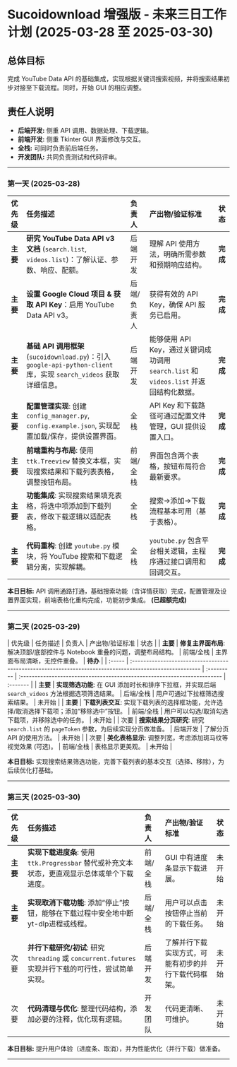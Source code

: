 # Sucoidownload 增强版 - 未来三日工作计划 (2025-03-28 至 2025-03-30)

## 总体目标
完成 YouTube Data API 的基础集成，实现根据关键词搜索视频，并将搜索结果初步对接至下载流程。同时，开始 GUI 的相应调整。

## 责任人说明
*   **后端开发:** 侧重 API 调用、数据处理、下载逻辑。
*   **前端开发:** 侧重 Tkinter GUI 界面修改与交互。
*   **全栈:** 可同时负责前后端任务。
*   **开发团队:** 共同负责测试和代码评审。

---

### 第一天 (2025-03-28)

| 优先级 | 任务描述                                                                                                  | 负责人       | 产出物/验证标准                                                                                   | 状态     |
| :----- | :------------------------------------------------------------------------------------------------------ | :----------- | :------------------------------------------------------------------------------------------------ | :------- |
| **主要** | **研究 YouTube Data API v3 文档** (`search.list`, `videos.list`)：了解认证、参数、响应、配额。                | 后端开发     | 理解 API 使用方法，明确所需参数和预期响应结构。                                                  | **完成** |
| **主要** | **设置 Google Cloud 项目 & 获取 API Key**：启用 YouTube Data API v3。                                   | 后端/负责人  | 获得有效的 API Key，确保 API 服务已启用。                                                       | **完成** |
| **主要** | **基础 API 调用框架** (`sucoidownload.py`)：引入 `google-api-python-client` 库，实现 `search_videos` 获取详细信息。 | 后端开发     | 能够使用 API Key，通过关键词成功调用 `search.list` 和 `videos.list` 并返回结构化数据。               | **完成** |
| **主要** | **配置管理实现**: 创建 `config_manager.py`, `config.example.json`, 实现配置加载/保存，提供设置界面。          | 全栈         | API Key 和下载路径可通过配置文件管理，GUI 提供设置入口。                                         | **完成** |
| **主要** | **前端重构与布局**: 使用 `ttk.Treeview` 替换文本框，实现搜索结果和下载列表表格，调整按钮布局。                | 前端/全栈    | 界面包含两个表格，按钮布局符合最新要求。                                                       | **完成** |
| **主要** | **功能集成**: 实现搜索结果填充表格，将选中项添加到下载列表，修改下载逻辑以适配表格。                           | 全栈         | 搜索->添加->下载流程基本可用（基于表格）。                                                     | **完成** |
| **主要** | **代码重构**: 创建 `youtube.py` 模块，将 YouTube 搜索和下载逻辑分离，实现解耦。                      | 全栈         | `youtube.py` 包含平台相关逻辑，主程序通过接口调用和回调交互。                               | **完成** |

**本日目标:** API 调用通路打通，基础搜索功能（含详情获取）完成，配置管理及设置界面实现，前端表格化重构完成，功能初步集成。 **(已超额完成)**

---

### 第二天 (2025-03-29)

| 优先级 | 任务描述                                                                                                | 负责人     | 产出物/验证标准                                                          | 状态     |
| **主要** | **修复主界面布局**: 解决顶部/底部控件与 Notebook 重叠的问题，调整布局结构。                        | 前端/全栈  | 主界面布局清晰，无控件重叠。                                    | **待办** |
| :----- | :------------------------------------------------------------------------------------------------------ | :--------- | :----------------------------------------------------------------------- | :------- |
| **主要** | **实现筛选功能**: 在 GUI 添加时长和排序下拉框，并实现后端 `search_videos` 方法根据选项筛选结果。                | 后端/全栈  | 用户可通过下拉框筛选搜索结果。                                           | 未开始   |
| **主要** | **下载列表交互**: 实现下载列表的选择框功能，允许选择/取消选择下载项；添加“移除选中”按钮。                     | 前端/全栈  | 用户可以勾选/取消勾选下载项，并移除选中的任务。                          | 未开始   |
| 次要   | **搜索结果分页研究**: 研究 `search.list` 的 `pageToken` 参数，为后续实现分页做准备。                       | 后端开发   | 了解分页 API 的使用方法。                                                | 未开始   |
| 次要   | **美化表格显示**: 调整列宽，考虑添加斑马纹等视觉效果 (可选)。                                               | 前端/全栈  | 表格显示更美观。                                                         | 未开始   |

**本日目标:** 实现搜索结果筛选功能，完善下载列表的基本交互（选择、移除），为后续优化打基础。

---

### 第三天 (2025-03-30)

| 优先级 | 任务描述                                                                                                  | 负责人     | 产出物/验证标准                                                                | 状态     |
| :----- | :-------------------------------------------------------------------------------------------------------- | :--------- | :----------------------------------------------------------------------------- | :------- |
| **主要** | **实现下载进度条**: 使用 `ttk.Progressbar` 替代或补充文本状态，更直观显示总体或单个下载进度。                  | 前端/全栈  | GUI 中有进度条显示下载进展。                                                 | 未开始   |
| **主要** | **实现取消下载功能**: 添加“停止”按钮，能够在下载过程中安全地中断yt-dlp进程或线程。                          | 后端/全栈  | 用户可以点击按钮停止当前的下载任务。                                           | 未开始   |
| 次要   | **并行下载研究/初试**: 研究 `threading` 或 `concurrent.futures` 实现并行下载的可行性，尝试简单实现。         | 后端开发   | 了解并行下载实现方式，可能有初步的并行下载代码框架。                             | 未开始   |
| 次要   | **代码清理与优化**: 整理代码结构，添加必要的注释，优化现有逻辑。                                             | 开发团队   | 代码更清晰、可维护。                                                           | 未开始   |

**本日目标:** 提升用户体验（进度条、取消），并为性能优化（并行下载）做准备。

---